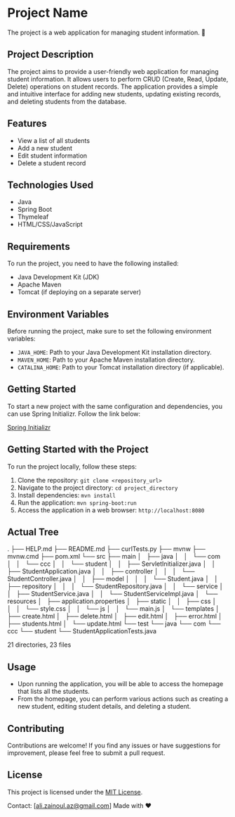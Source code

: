 # Project Name

The project is a web application for managing student information. 🚀

## Project Description

The project aims to provide a user-friendly web application for managing student information. It allows users to perform CRUD (Create, Read, Update, Delete) operations on student records. The application provides a simple and intuitive interface for adding new students, updating existing records, and deleting students from the database.

## Features

- View a list of all students
- Add a new student
- Edit student information
- Delete a student record

## Technologies Used

- Java
- Spring Boot
- Thymeleaf
- HTML/CSS/JavaScript

## Requirements

To run the project, you need to have the following installed:

- Java Development Kit (JDK)
- Apache Maven
- Tomcat (if deploying on a separate server)

## Environment Variables

Before running the project, make sure to set the following environment variables:

- `JAVA_HOME`: Path to your Java Development Kit installation directory.
- `MAVEN_HOME`: Path to your Apache Maven installation directory.
- `CATALINA_HOME`: Path to your Tomcat installation directory (if applicable).

## Getting Started

To start a new project with the same configuration and dependencies, you can use Spring Initializr. Follow the link below:

[Spring Initializr](https://start.spring.io/#!type=maven-project&language=java&platformVersion=2.7.13&packaging=war&jvmVersion=11&groupId=com.ccc&artifactId=student&name=student&description=Student%20Management%20Application&packageName=com.ccc.student&dependencies=web,data-jpa,thymeleaf,devtools)

## Getting Started with the Project

To run the project locally, follow these steps:

1. Clone the repository: `git clone <repository_url>`
2. Navigate to the project directory: `cd project_directory`
3. Install dependencies: `mvn install`
4. Run the application: `mvn spring-boot:run`
5. Access the application in a web browser: `http://localhost:8080`

## Actual Tree

.
├── HELP.md
├── README.md
├── curlTests.py
├── mvnw
├── mvnw.cmd
├── pom.xml
└── src
    ├── main
    │   ├── java
    │   │   └── com
    │   │       └── ccc
    │   │           └── student
    │   │               ├── ServletInitializer.java
    │   │               ├── StudentApplication.java
    │   │               ├── controller
    │   │               │   └── StudentController.java
    │   │               ├── model
    │   │               │   └── Student.java
    │   │               ├── repository
    │   │               │   └── StudentRepository.java
    │   │               └── service
    │   │                   ├── StudentService.java
    │   │                   └── StudentServiceImpl.java
    │   └── resources
    │       ├── application.properties
    │       ├── static
    │       │   ├── css
    │       │   │   └── style.css
    │       │   └── js
    │       │       └── main.js
    │       └── templates
    │           ├── create.html
    │           ├── delete.html
    │           ├── edit.html
    │           ├── error.html
    │           ├── students.html
    │           └── update.html
    └── test
        └── java
            └── com
                └── ccc
                    └── student
                        └── StudentApplicationTests.java

21 directories, 23 files


## Usage

- Upon running the application, you will be able to access the homepage that lists all the students.
- From the homepage, you can perform various actions such as creating a new student, editing student details, and deleting a student.

## Contributing

Contributions are welcome! If you find any issues or have suggestions for improvement, please feel free to submit a pull request.

## License

This project is licensed under the [MIT License](LICENSE).


Contact: [ali.zainoul.az@gmail.com]
Made with ❤️

